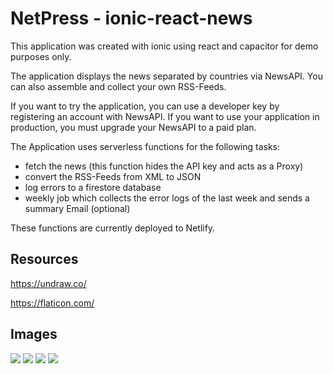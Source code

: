 # NetPress - ionic-react-news

This application was created with ionic using react and capacitor for demo purposes only.

The application displays the news separated by countries via NewsAPI. You can also assemble and collect your own RSS-Feeds.

If you want to try the application, you can use a developer key by registering an account with NewsAPI. If you want to use your application in production, you must upgrade your NewsAPI to a paid plan.

The Application uses serverless functions for the following tasks:

- fetch the news (this function hides the API key and acts as a Proxy)
- convert the RSS-Feeds from XML to JSON
- log errors to a firestore database
- weekly job which collects the error logs of the last week and sends a summary Email (optional)

These functions are currently deployed to Netlify.

## Resources

https://undraw.co/

https://flaticon.com/

## Images

<img src="https://raw.githubusercontent.com/Horbee/netpress/master/showcase/news.jpg"  />
<img src="https://raw.githubusercontent.com/Horbee/netpress/master/showcase/news2.jpg"  />
<img src="https://raw.githubusercontent.com/Horbee/netpress/master/showcase/rss-feed.jpg" />
<img src="https://raw.githubusercontent.com/Horbee/netpress/master/showcase/options.jpg" />
